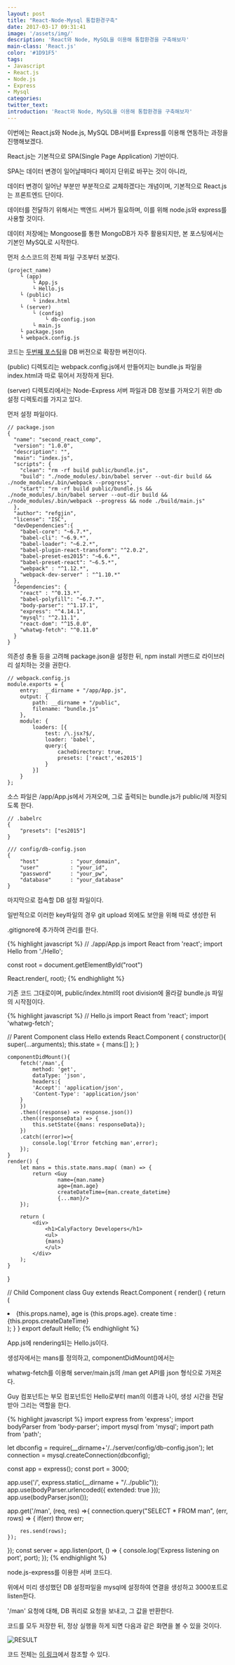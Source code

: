 ```yaml
---
layout: post
title: "React-Node-Mysql 통합환경구축"
date: 2017-03-17 09:31:41
image: '/assets/img/'
description: 'React와 Node, MySQL을 이용해 통합환경을 구축해보자'
main-class: 'React.js'
color: '#1D91F5'
tags:
- Javascript
- React.js
- Node.js
- Express
- Mysql
categories:
twitter_text:
introduction: 'React와 Node, MySQL을 이용해 통합환경을 구축해보자'
---
```


이번에는 React.js와 Node.js, MySQL DB서버를 Express를 이용해 연동하는 과정을 진행해보겠다.


React.js는 기본적으로 SPA(Single Page Application) 기반이다.

SPA는 데이터 변경이 일어날때마다 페이지 단위로 바꾸는 것이 아니라,

데이터 변경이 일어난 부분만 부분적으로 교체하겠다는 개념이며, 기본적으로 React.js는 프론트엔드 단이다.


데이터를 전달하기 위해서는 백엔드 서버가 필요하며, 이를 위해 node.js와 express를 사용할 것이다.

데이터 저장에는 Mongoose를 통한 MongoDB가 자주 활용되지만, 본 포스팅에서는 기본인 MySQL로 시작한다.



먼저 소스코드의 전체 파일 구조부터 보겠다.

```
(project_name)
	└ (app)
		└ App.js
		└ Hello.js
	└ (public)
		└ index.html
	└ (server)
		└ (config)
			└ db-config.json
		└ main.js
	└ package.json
	└ webpack.config.js
```

코드는 [두번째 포스팅](https://calyfactory.github.io/react%EC%9D%98-%EB%B3%B5%ED%95%A9-%EC%BB%B4%ED%8F%AC%EB%84%8C%ED%8A%B8%EC%99%80-%EC%88%98%EB%AA%85%EC%A3%BC%EA%B8%B0-2/)을 DB 버전으로 확장한 버전이다.

(public) 디렉토리는 webpack.config.js에서 만들어지는 bundle.js 파일을 index.html과 따로 묶어서 저장하게 된다.

(server) 디렉토리에서는 Node-Express 서버 파일과 DB 정보를 가져오기 위한 db 설정 디렉토리를 가지고 있다.

먼저 설정 파일이다.

```
// package.json
{
  "name": "second_react_comp",
  "version": "1.0.0",
  "description": "",
  "main": "index.js",
  "scripts": {
    "clean": "rm -rf build public/bundle.js",
    "build": "./node_modules/.bin/babel server --out-dir build && ./node_modules/.bin/webpack --progress",
    "start": "rm -rf build public/bundle.js && ./node_modules/.bin/babel server --out-dir build && ./node_modules/.bin/webpack --progress && node ./build/main.js"
  },
  "author": "refgjin",
  "license": "ISC",
  "devDependencies":{
    "babel-core": "~6.7.*",
    "babel-cli": "~6.9.*",
    "babel-loader": "~6.2.*",
    "babel-plugin-react-transform": "^2.0.2",
    "babel-preset-es2015": "~6.6.*",
    "babel-preset-react": "~6.5.*",
  	"webpack" : "^1.12.*",
  	"webpack-dev-server" : "^1.10.*"
  },
  "dependencies": {
  	"react" : "^0.13.*",
    "babel-polyfill": "~6.7.*",
    "body-parser": "^1.17.1",
    "express": "^4.14.1",
    "mysql": "^2.11.1",
    "react-dom": "^15.0.0",
    "whatwg-fetch": "^0.11.0"
  }
}
```

의존성 충돌 등을 고려해 package.json을 설정한 뒤, npm install 커맨드로 라이브러리 설치하는 것을 권한다.

```
// webpack.config.js
module.exports = {
	entry:  __dirname + "/app/App.js",
	output: {
		path: __dirname + "/public",
		filename: "bundle.js"
	},
	module: {
		loaders: [{
			test: /\.jsx?$/,
			loader: 'babel',
			query:{
				cacheDirectory: true,
				presets: ['react','es2015']
			}
		}]
	}
};
```

소스 파일은 /app/App.js에서 가져오며, 그로 출력되는 bundle.js가 public/에 저장되도록 한다.

```
// .babelrc
{
	"presets": ["es2015"]
}
```

```
/// config/db-config.json
{
	"host"			: "your_domain",
	"user"			: "your_id",
	"password"		: "your_pw",
	"database"		: "your_database"
}
```

마지막으로 접속할 DB 설정 파일이다.

일반적으로 이러한 key파일의 경우 git upload 외에도 보안을 위해 따로 생성한 뒤

.gitignore에 추가하여 관리를 한다.

{% highlight javascript %}
// ./app/App.js
import React from 'react';
import Hello from './Hello';

const root = document.getElementById("root")

React.render(<Hello />, root); 
{% endhighlight %}

기존 코드 그대로이며, public/index.html의 root division에 올라갈 bundle.js 파일의 시작점이다.

{% highlight javascript %}
// Hello.js
import React from 'react';
import 'whatwg-fetch';

// Parent Component
class Hello extends React.Component {
	constructor(){
		super(...arguments);
		this.state = {
			mans:[]
		};
	}

	componentDidMount(){
		fetch('/man',{
			method: 'get',
			dataType: 'json',
			headers:{
			'Accept': 'application/json',
			'Content-Type': 'application/json'
		}
		})
		.then((response) => response.json())
		.then((responseData) => {
			this.setState({mans: responseData});
		})
		.catch((error)=>{
			console.log('Error fetching man',error);
		});
	}
	render() {
		let mans = this.state.mans.map( (man) => {
			return <Guy
					name={man.name}
					age={man.age}
					createDateTime={man.create_datetime}
					{...man}/>
		});

		return (
			<div>
				<h1>CalyFactory Developers</h1>
				<ul>
				{mans}
				</ul>
			</div>
		);
	}
}

// Child Component
class Guy extends React.Component {
	render() {
		return (
			<li>
				{this.props.name}, age is {this.props.age}. create time : {this.props.createDateTime}
			</li>
		);
	}
}
export default Hello;
{% endhighlight %}

App.js에 rendering되는 Hello.js이다.

생성자에서는 mans를 정의하고, componentDidMount()에서는

whatwg-fetch를 이용해 server/main.js의 /man get API를 json 형식으로 가져온다.

Guy 컴포넌트는 부모 컴포넌트인 Hello로부터 man의 이름과 나이, 생성 시간을 전달받아 그리는 역할을 한다.

{% highlight javascript %}
import express from 'express';
import bodyParser from 'body-parser';
import mysql from 'mysql';
import path from 'path';


let dbconfig = require(__dirname+'/../server/config/db-config.json');
let connection = mysql.createConnection(dbconfig);

const app = express();
const port = 3000;

app.use('/', express.static(__dirname + "/../public"));
app.use(bodyParser.urlencoded({ extended: true }));
app.use(bodyParser.json());

app.get('/man', (req, res) =>{
	connection.query("SELECT * FROM man", (err, rows) => {
		if(err) throw err;

		res.send(rows);
	});
});
const server = app.listen(port, () => {
	console.log('Express listening on port', port);
});
{% endhighlight %}

node.js-express를 이용한 서버 코드다.

위에서 미리 생성했던 DB 설정파일을 mysql에 설정하여 연결을 생성하고 3000포트로 listen한다.

'/man' 요청에 대해, DB 쿼리로 요청을 보내고, 그 값을 반환한다.

코드를 모두 저장한 뒤, 정상 실행을 하게 되면 다음과 같은 화면을 볼 수 있을 것이다.

![RESULT](https://github.com/CalyFactory/CalyFactory.github.io/blob/master/assets/img/refgjin/post10_result.png?raw=true)

코드 전체는 [이 링크](https://github.com/jonghyeon-lee/calyfactory-blog-source1)에서 참조할 수 있다.